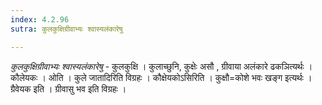 ```yaml
---
index: 4.2.96
sutra: कुलकुक्षिग्रीवाभ्यः श्वास्यलंकारेषु

---
```

_कुलकुक्षिग्रीवाभ्यः श्वास्यलंकारेषु_ - कुलकुक्षि । कुलाच्छुनि, कुक्षेः असौ , ग्रीवाया अलंकारे ढकञित्यर्थः । कौलेयकः । ओति । कुले जातादिरिति विग्रहः । कौक्षेयकोऽसिरिति । कुक्षौ=कोशे भवः खङ्ग इत्यर्थः । ग्रैवेयक इति । ग्रीवासु भव इति विग्रहः ।